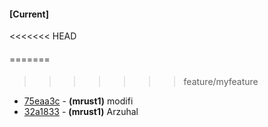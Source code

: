 
#### [Current]

<<<<<<< HEAD
#### 
=======
####
>>>>>>> feature/myfeature
 * [75eaa3c](../../commit/75eaa3c) - __(mrust1)__ modifi
 * [32a1833](../../commit/32a1833) - __(mrust1)__ Arzuhal
